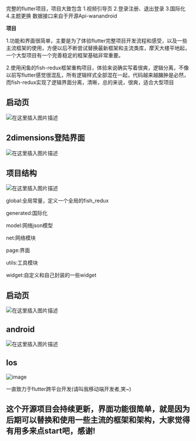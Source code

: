 完整的flutter项目，项目大致包含
1.视频引导页
2.登录注册、退出登录
3.国际化
4.主题更换
数据接口来自于开源Api-wanandroid

**项目**


1.功能和界面很简单，主要是为了体验flutter完整项目开发流程和感受，以及一些主流框架的使用，方便以后不断尝试替换最新框架和主流类库，摩天大楼平地起，一个大型项目有一个完善稳定的框架基础非常重要。

2.使用闲鱼的fish-redux框架重构项目，体验来说确实写着很爽，逻辑分离，不像以前写flutter感觉很混乱，所有逻辑样式全部混在一起，代码越来越臃肿是必然，而fish-redux实现了逻辑界面分离，清晰，总的来说，很爽，适合大型项目

## **启动页**
![在这里插入图片描述](https://raw.githubusercontent.com/mingtianguohou100/wanandroid-flutter/master/resources/gif/startPage.gif)


## **2dimensions登陆界面**
![在这里插入图片描述](https://raw.githubusercontent.com/mingtianguohou100/wanandroid-flutter/master/resources/gif/demonstration.gif)


## **项目结构**
![在这里插入图片描述](https://raw.githubusercontent.com/mingtianguohou100/wanandroid-flutter/master/resources/project_resources/project_structure.png)

 global:全局常量，定义一个全局的fish_redux
 
generated:国际化

 model:网络json模型
 
net:网络模块

page:界面
  
utils:工具模块

widget:自定义和自己封装的一些widget



## **启动页**

![在这里插入图片描述](https://raw.githubusercontent.com/mingtianguohou100/wanandroid-flutter/master/resources/project_resources/android_start.png)


## **android**
![在这里插入图片描述](https://raw.githubusercontent.com/mingtianguohou100/wanandroid-flutter/master/resources/project_resources/ios_img.png)

## **Ios**
![image](https://raw.githubusercontent.com/mingtianguohou100/wanandroid-flutter/master/resources/project_resources/android_img.png)







一直致力于flutter跨平台开发(请叫我移动端开发者,笑~)





## 这个开源项目会持续更新，界面功能很简单，就是因为后期可以替换和使用一些主流的框架和架构，大家觉得有用多来点start吧，感谢!


